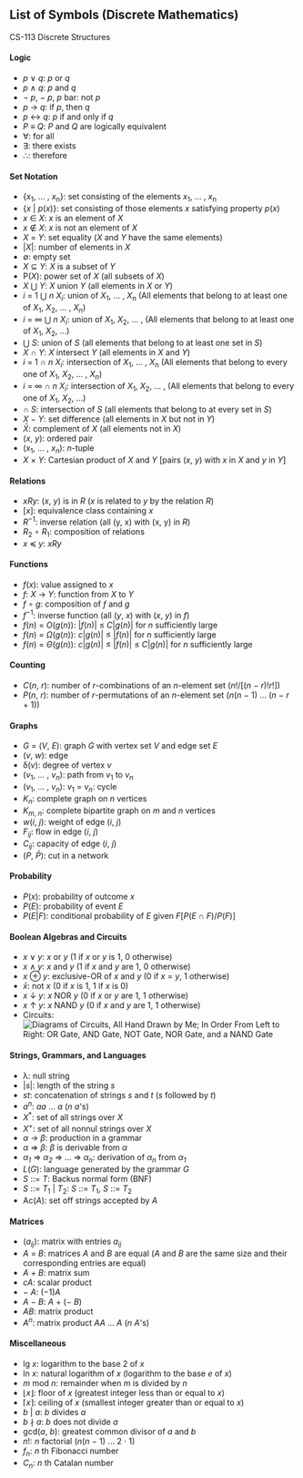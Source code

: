 ## List of Symbols (Discrete Mathematics)  
CS-113 Discrete Structures

#### Logic
- _p_ ∨ _q_: _p_ or _q_
- _p_ ∧ _q_: _p_ and _q_
- ¬ _p_, − _p_, _p_ bar: not _p_
- _p_ → _q_: if _p_, then _q_
- _p_ ↔ _q_: _p_ if and only if _q_
- _P_ ≡ _Q_: _P_ and _Q_ are logically equivalent
- ∀: for all
- ∃: there exists
- ∴: therefore

#### Set Notation
- {_x_<sub>1</sub>, ... , _x_<sub>n</sub>}: set consisting of the elements _x_<sub>1</sub>, ... , _x_<sub>n</sub>
- {_x_ | _p_(_x_)}: set consisting of those elements _x_ satisfying property _p_(_x_)
- _x_ ∈ _X_: _x_ is an element of _X_
- _x_ ∉ _X_: _x_ is not an element of _X_
- _X_ = _Y_: set equality (_X_ and _Y_ have the same elements)
- |_X_|: number of elements in _X_
- ∅: empty set
- _X_ ⊆ _Y_: _X_ is a subset of _Y_
- P(_X_): power set of _X_ (all subsets of _X_)
- _X_ ⋃ _Y_: _X_ union _Y_ (all elements in _X_ or _Y_)
- _i_ = 1 ⋃ _n_ _X_<sub>_i_</sub>: union of _X_<sub>1</sub>, ... , _X_<sub>n</sub> (All elements that belong to at least one of _X_<sub>1</sub>, _X_<sub>2</sub>, ... , _X_<sub>_n_</sub>)
- _i_ = ∞ ⋃ _n_ _X_<sub>_i_</sub>: union of _X_<sub>1</sub>, _X_<sub>2</sub>, ... , (All elements that belong to at least one of _X_<sub>1</sub>, _X_<sub>2</sub>, ...)
- ⋃ _S_: union of _S_ (all elements that belong to at least one set in _S_)
- _X_ ∩ _Y_: _X_ intersect _Y_ (all elements in _X_ and _Y_)
- _i_ = 1 ∩ _n_ _X_<sub>_i_</sub>: intersection of _X_<sub>1</sub>, ... , _X_<sub>n</sub> (All elements that belong to every one of _X_<sub>1</sub>, _X_<sub>2</sub>, ... , _X_<sub>_n_</sub>)
- _i_ = ∞ ∩ _n_ _X_<sub>_i_</sub>: intersection of _X_<sub>1</sub>, _X_<sub>2</sub>, ... , (All elements that belong to every one of _X_<sub>1</sub>, _X_<sub>2</sub>, ...)
- ∩ _S_: intersection of _S_ (all elements that belong to at every set in _S_)
- _X_ − _Y_: set difference (all elements in _X_ but not in _Y_)
- _X̄_: complement of _X_ (all elements not in _X_)
- (_x_, _y_): ordered pair
- (_x_<sub>1</sub>, ... , _x_<sub>_n_</sub>): _n_-tuple
- _X_ × _Y_: Cartesian product of _X_ and _Y_ [pairs (_x_, _y_) with _x_ in _X_ and _y_ in _Y_]

#### Relations
- _xRy_: (_x_, _y_) is in _R_ (_x_ is related to _y_ by the relation _R_)
- [_x_]: equivalence class containing _x_
- _R_<sup>−1</sup>: inverse relation (all (y, x) with (x, y) in _R_)
- _R_<sub>2</sub> ∘ _R_<sub>1</sub>: composition of relations
- _x_ ≼ _y_: _xRy_ 

#### Functions
- _f_(_x_): value assigned to _x_
- _f_: _X_ → _Y_: function from _X_ to _Y_
- _f_ ∘ _g_: composition of _f_ and _g_
- _f_<sup>−1</sup>: inverse function (all (_y_, _x_) with (_x_, _y_) in _f_)
- _f_(_n_) = _Ο_(_g_(_n_)): |_f_(_n_)| ≤ _C_|_g_(_n_)| for _n_ sufficiently large
- _f_(_n_) = _Ω_(_g_(_n_)): _c_|_g_(_n_)| ≤ |_f_(_n_)| for _n_ sufficiently large
- _f_(_n_) = _Θ_(_g_(_n_)): _c_|_g_(_n_)| ≤ |_f_(_n_)| ≤ _C_|_g_(_n_)| for _n_ sufficiently large

#### Counting
- _C_(_n_, _r_): number of _r_-combinations of an _n_-element set (_n_!/[(_n_ − _r_)!_r_!])
- _P_(_n_, _r_): number of _r_-permutations of an _n_-element set (_n_(_n_ − 1) ... (_n_ − _r_ + 1))

#### Graphs
- _G_ = (_V_, _E_): graph _G_ with vertex set _V_ and edge set _E_
- (_v_, _w_): edge
- δ(_v_): degree of vertex _v_
- (_v_<sub>1</sub>, ... , _v_<sub>_n_</sub>): path from _v_<sub>1</sub> to _v_<sub>_n_</sub>
- (_v_<sub>1</sub>, ... , _v_<sub>_n_</sub>):  _v_<sub>1</sub> = _v_<sub>_n_</sub>: cycle
- _K_<sub>_n_</sub>: complete graph on _n_ vertices
- _K_<sub>_m_, _n_</sub>: complete bipartite graph on _m_ and _n_ vertices
- _w_(_i_, _j_): weight of edge (_i_, _j_)
- _F_<sub>_ij_</sub>: flow in edge (_i_, _j_)
- _C_<sub>_ij_</sub>: capacity of edge (_i_, _j_)
- (_P_, _P̄_): cut in a network

#### Probability
- _P_(_x_): probability of outcome _x_
- _P_(_E_): probability of event _E_
- _P_(_E_|_F_): conditional probability of _E_ given _F_[_P_(_E_ ∩ _F_)/_P_(_F_)]

#### Boolean Algebras and Circuits
- _x_ ∨ _y_: _x_ or _y_ (1 if _x_ or _y_ is 1, 0 otherwise)
- _x_ ∧ _y_: _x_ and _y_ (1 if _x_ and _y_ are 1, 0 otherwise)
- _x_ ⊕ _y_: exclusive-OR of _x_ and _y_ (0 if _x_ = _y_, 1 otherwise)
- _x̄_: not _x_ (0 if _x_ is 1, 1 if _x_ is 0)
- _x_ ↓ _y_: _x_ NOR _y_ (0 if _x_ or _y_ are 1, 1 otherwise)
- _x_ ↑ _y_: _x_ NAND _y_ (0 if _x_ and _y_ are 1, 1 otherwise)
- Circuits:  
![Diagrams of Circuits, All Hand Drawn by Me; In Order From Left to Right: OR Gate, AND Gate, NOT Gate, NOR Gate, and a NAND Gate](https://user-images.githubusercontent.com/47701395/122357524-b21f0f00-cf08-11eb-8aaa-0d431d7f6b3b.png)

#### Strings, Grammars, and Languages
- λ: null string
- |_s_|: length of the string _s_
- _st_: concatenation of strings _s_ and _t_ (_s_ followed by _t_)
- _a_<sup>_n_</sup>: _aa_ ... _a_ (_n a_'s)
- _X_<sup>*</sup>: set of all strings over _X_
- _X_<sup>+</sup>: set of all nonnul strings over _X_
- _α_ → _β_: production in a grammar
- _α_ ⇒ _β_: _β_ is derivable from _α_
- _α_<sub>_1_</sub> ⇒ _α_<sub>_2_</sub> ⇒ ... ⇒ _α_<sub>_n_</sub>: derivation of _α_<sub>_n_</sub> from _α_<sub>_1_</sub>
- _L_(_G_): language generated by the grammar _G_
- _S_ ::= _T_: Backus normal form (BNF)
- _S_ ::= _T_<sub>1</sub> | _T_<sub>2</sub>: _S_ ::= _T_<sub>1</sub>, _S_ ::= _T_<sub>2</sub>
- Ac(_A_): set off strings accepted by _A_

#### Matrices
- (_a_<sub>_ij_</sub>): matrix with entries _a_<sub>_ij_</sub>
- _A_ = _B_: matrices _A_ and _B_ are equal (_A_ and _B_ are the same size and their corresponding entries are equal)
- _A_ + _B_: matrix sum
- _cA_: scalar product
- − _A_: (−1)_A_
- _A_ − _B_: _A_ + (− _B_)
- _AB_: matrix product
- _A_<sup>_n_</sup>: matrix product _AA_ ... _A_ (_n_ _A_'s)

#### Miscellaneous
- lg _x_: logarithm to the base 2 of _x_
- ln _x_: natural logarithm of _x_ (logarithm to the base _e_ of _x_)
- _m_ mod _n_: remainder when _m_ is divided by _n_
- ⌊_x_⌋: floor of _x_ (greatest integer less than or equal to _x_)
- ⌈_x_⌉: ceiling of _x_ (smallest integer greater than or equal to _x_)
- _b_ | _a_: _b_ divides _a_
- _b_ ∤ _a_: _b_ does not divide _a_
- gcd(_a_, _b_): greatest common divisor of _a_ and _b_
- _n_!: _n_ factorial (_n_(_n_ − 1) ... 2 ⋅ 1)
- _f<sub>n</sub>_: _n_ th Fibonacci number
- _C<sub>n</sub>_: _n_ th Catalan number
